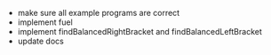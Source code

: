 - make sure all example programs are correct
- implement fuel
- implement findBalancedRightBracket and findBalancedLeftBracket
- update docs
